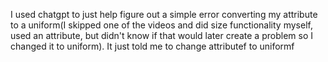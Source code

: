 I used chatgpt to just help figure out a simple error converting
my attribute to a uniform(I skipped one of the videos and did size functionality myself, used an attribute, but didn't know if that would later create a problem so I changed it to uniform). It just told me to change attributef to uniformf